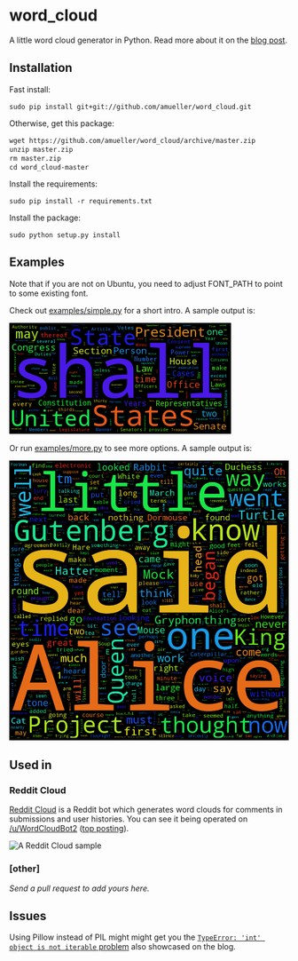 word_cloud
==========

A little word cloud generator in Python. Read more about it on the [blog
post][blog-post].

## Installation

Fast install:

    sudo pip install git+git://github.com/amueller/word_cloud.git

Otherwise, get this package:
    
    wget https://github.com/amueller/word_cloud/archive/master.zip
    unzip master.zip
    rm master.zip
    cd word_cloud-master

Install the requirements:

    sudo pip install -r requirements.txt

Install the package:

    sudo python setup.py install

## Examples

Note that if you are not on Ubuntu, you need to adjust FONT_PATH to point to
some existing font.

Check out [examples/simple.py][simple] for a short intro. A sample output is:

![Constitution](examples/constitution.png)

Or run [examples/more.py][more] to see more options. A sample output is:

![Alice in Wonderland](examples/alice.png)

## Used in

### Reddit Cloud

[Reddit Cloud][reddit-cloud] is a Reddit bot which generates word clouds for
comments in submissions and user histories. You can see it being operated on
[/u/WordCloudBot2][wc2] ([top posting][wc2top]).

![A Reddit Cloud sample](http://i.imgur.com/tcbZnKW.png)

### [other]

*Send a pull request to add yours here.*

## Issues

Using Pillow instead of PIL might might get you the [`TypeError: 'int' object is
not iterable` problem][intprob] also showcased on the blog.

[blog-post]: http://peekaboo-vision.blogspot.de/2012/11/a-wordcloud-in-python.html
[simple]: examples/simple.py
[more]: examples/more.py
[reddit-cloud]: https://github.com/amueller/reddit-cloud
[wc2]: http://www.reddit.com/user/WordCloudBot2
[wc2top]: http://www.reddit.com/user/WordCloudBot2/?sort=top
[intprob]: http://peekaboo-vision.blogspot.de/2012/11/a-wordcloud-in-python.html#bc_0_28B

